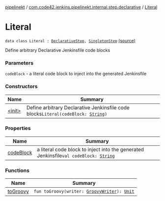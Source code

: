 [pipelinekt](../../index.md) / [com.code42.jenkins.pipelinekt.internal.step.declarative](../index.md) / [Literal](./index.md)

# Literal

`data class Literal : `[`DeclarativeStep`](../../com.code42.jenkins.pipelinekt.core.step/-declarative-step.md)`, `[`SingletonStep`](../../com.code42.jenkins.pipelinekt.core.step/-singleton-step/index.md) [(source)](https://github.com/code42/pipelinekt/tree/master/internal/src/main/kotlin/com/code42/jenkins/pipelinekt/internal/step/declarative/Literal.kt#L13)

Define arbitrary Declarative Jenkinsfile code blocks

### Parameters

`codeBlock` - a literal code block to inject into the generated Jenkinsfile

### Constructors

| Name | Summary |
|---|---|
| [&lt;init&gt;](-init-.md) | Define arbitrary Declarative Jenkinsfile code blocks`Literal(codeBlock: `[`String`](https://kotlinlang.org/api/latest/jvm/stdlib/kotlin/-string/index.html)`)` |

### Properties

| Name | Summary |
|---|---|
| [codeBlock](code-block.md) | a literal code block to inject into the generated Jenkinsfile`val codeBlock: `[`String`](https://kotlinlang.org/api/latest/jvm/stdlib/kotlin/-string/index.html) |

### Functions

| Name | Summary |
|---|---|
| [toGroovy](to-groovy.md) | `fun toGroovy(writer: `[`GroovyWriter`](../../com.code42.jenkins.pipelinekt.core.writer/-groovy-writer/index.md)`): `[`Unit`](https://kotlinlang.org/api/latest/jvm/stdlib/kotlin/-unit/index.html) |
